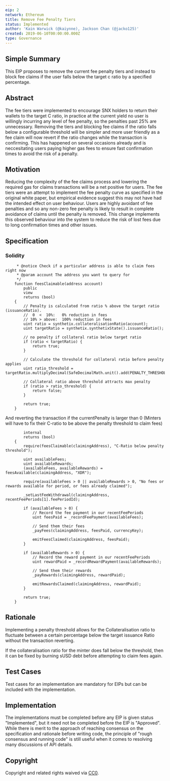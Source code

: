 ```yaml
---
eip: 2
network: Ethereum
title: Remove Fee Penalty Tiers
status: Implemented
author: 'Kain Warwick (@kaiynne), Jackson Chan (@jacko125)'
created: 2019-06-10T00:00:00.000Z
type: Governance
---
```


<!--You can leave these HTML comments in your merged EIP and delete the visible duplicate text guides, they will not appear and may be helpful to refer to if you edit it again. This is the suggested template for new EIPs. Note that an EIP number will be assigned by an editor. When opening a pull request to submit your EIP, please use an abbreviated title in the filename, `eip-draft_title_abbrev.md`. The title should be 44 characters or less.-->

## Simple Summary
<!--"If you can't explain it simply, you don't understand it well enough." Provide a simplified and layman-accessible explanation of the EIP.-->
This EIP proposes to remove the current fee penalty tiers and instead to block fee claims if the user falls below the target c ratio by a specified percentage.

## Abstract
<!--A short (~200 word) description of the technical issue being addressed.-->
The fee tiers were implemented to encourage SNX holders to return their wallets to the target C ratio, in practice at the current yield no user is willingly incurring any level of fee penalty, so the penalties past 25% are unnecessary. Removing the tiers and blocking fee claims if the ratio falls below a configurable threshold will be simpler and more user friendly as a fee claim will now revert if the ratio changes while the transaction is confirming. This has happened on several occasions already and is neccesitating users paying higher gas fees to ensure fast confirmation times to avoid the risk of a penalty.

## Motivation
<!--The motivation is critical for EIPs that want to change Elysian. It should clearly explain why the existing protocol specification is inadequate to address the problem that the EIP solves. EIP submissions without sufficient motivation may be rejected outright.-->
Reducing the complexity of the fee claims process and lowering the required gas for claims transactions will be a net positive for users. The fee tiers were an attempt to implement the fee penalty curve as specified in the original white paper, but empirical evidence suggest this may not have had the intended effect on user behaviour. Users are highly avoidant of fee penalties and so any non-zero fee penalty is likely to result in complete avoidance of claims until the penalty is removed. This change implements this observed behaviour into the system to reduce the risk of lost fees due to long confirmation times and other issues.

## Specification
<!--The technical specification should describe the syntax and semantics of any new feature.-->

### Solidity

``` /**
     * @notice Check if a particular address is able to claim fees right now
     * @param account The address you want to query for
     */
    function feesClaimable(address account)
        public
        view
        returns (bool)
    {
        // Penalty is calculated from ratio % above the target ratio (issuanceRatio).
        //  0  <  10%:   0% reduction in fees
        // 10% > above:  100% reduction in fees
        uint ratio = synthetix.collateralisationRatio(account);
        uint targetRatio = synthetix.synthetixState().issuanceRatio();

        // no penalty if collateral ratio below target ratio
        if (ratio < targetRatio) {
            return true;
        }

        // Calculate the threshold for collateral ratio before penalty applies
        uint ratio_threshold = targetRatio.multiplyDecimal(SafeDecimalMath.unit().add(PENALTY_THRESHOLD));

        // Collateral ratio above threshold attracts max penalty
        if (ratio > ratio_threshold) {
            return false;
        }

        return true;
    }
```

And reverting the transaction if the currentPenalty is larger than 0 (Minters will have to fix their C-ratio to be above the penalty threshold to claim fees)

```     function _claimFees(address claimingAddress, bytes4 currencyKey)
        internal
        returns (bool)
    {
        require(feesClaimable(claimingAddress), "C-Ratio below penalty threshold");

        uint availableFees;
        uint availableRewards;
        (availableFees, availableRewards) = feesAvailable(claimingAddress, "XDR");

        require(availableFees > 0 || availableRewards > 0, "No fees or rewards available for period, or fees already claimed");

        _setLastFeeWithdrawal(claimingAddress, recentFeePeriods[1].feePeriodId);

        if (availableFees > 0) {
            // Record the fee payment in our recentFeePeriods
            uint feesPaid = _recordFeePayment(availableFees);

            // Send them their fees
            _payFees(claimingAddress, feesPaid, currencyKey);

            emitFeesClaimed(claimingAddress, feesPaid);
        }

        if (availableRewards > 0) {
            // Record the reward payment in our recentFeePeriods
            uint rewardPaid = _recordRewardPayment(availableRewards);

            // Send them their rewards
            _payRewards(claimingAddress, rewardPaid);

            emitRewardsClaimed(claimingAddress, rewardPaid);
        }

        return true;
    }
```

## Rationale
<!--The rationale fleshes out the specification by describing what motivated the design and why particular design decisions were made. It should describe alternate designs that were considered and related work, e.g. how the feature is supported in other languages. The rationale may also provide evidence of consensus within the community, and should discuss important objections or concerns raised during discussion.-->

Implementing a penalty threshold allows for the Collateralisation ratio to fluctuate between a certain percentage below the target issuance Ratio without the transaction reverting.

If the collateralisation ratio for the minter does fall below the threshold, then it can be fixed by burning sUSD debt before attempting to claim fees again.

## Test Cases
<!--Test cases for an implementation are mandatory for EIPs but can be included with the implementation..-->
Test cases for an implementation are mandatory for EIPs but can be included with the implementation.

## Implementation
<!--The implementations must be completed before any EIP is given status "Implemented", but it need not be completed before the EIP is "Approved". While there is merit to the approach of reaching consensus on the specification and rationale before writing code, the principle of "rough consensus and running code" is still useful when it comes to resolving many discussions of API details.-->
The implementations must be completed before any EIP is given status "Implemented", but it need not be completed before the EIP is "Approved". While there is merit to the approach of reaching consensus on the specification and rationale before writing code, the principle of "rough consensus and running code" is still useful when it comes to resolving many discussions of API details.

## Copyright
Copyright and related rights waived via [CC0](https://creativecommons.org/publicdomain/zero/1.0/).